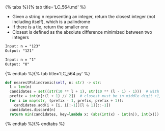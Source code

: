 {% tabs %}{% tab title='LC_564.md' %}

* Given a string n representing an integer, return the closest integer (not including itself), which is a palindrome
* If there is a tie, return the smaller one
* Closest is defined as the absolute difference minimized between two integers

```txt
Input: n = "123"
Output: "121"

Input: n = "1"
Output: "0"
```

{% endtab %}{% tab title='LC_564.py' %}

```py
def nearestPalindromic(self, n: str) -> str:
  l = len(n)
  candidates = set((str(10 ** l + 1), str(10 ** (l - 1) - 1)))  # with different digits width, must be 10...01 or 9...9
  prefix = int(n[:(l + 1) // 2])  # closest must be in middle digit +1, 0, -1, then flip left to right
  for i in map(str, (prefix - 1, prefix, prefix + 1)):
    candidates.add(i + [i, i[:-1]][l & 1][::-1])
  candidates.discard(n)
  return min(candidates, key=lambda x: (abs(int(x) - int(n)), int(x)))
```

{% endtab %}{% endtabs %}
